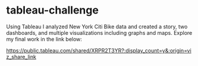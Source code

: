 # tableau-challenge


Using Tableau I analyzed New York Citi Bike data and created a story, two dashboards, and multiple visualizations including graphs and maps. Explore my final work in the link below:

https://public.tableau.com/shared/XRPR2T3YR?:display_count=y&:origin=viz_share_link

